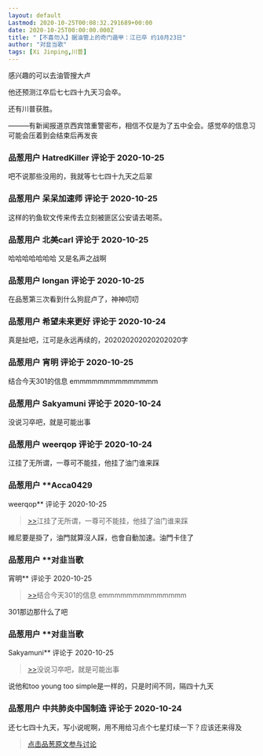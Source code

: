 ```yaml
---
layout: default
Lastmod: 2020-10-25T00:08:32.291689+00:00
date: 2020-10-25T00:00:00.000Z
title: "【不喜勿入】据油管上的奇门遁甲：江已卒 约10月23日"
author: "对韭当歌"
tags: [Xi Jinping,川普]
---
```


感兴趣的可以去油管搜大卢  
  
他还预测江卒后七七四十九天习会卒。  
  
还有川普获胜。  
  
  
———有新闻报道京西宾馆重警密布，相信不仅是为了五中全会。感觉卒的信息习可能会压着到会结束后再发丧

            
### 品葱用户 **HatredKiller** 评论于 2020-10-25
        
吧不说那些没用的，我就等七七四十九天之后翠
        


            
### 品葱用户 **呆呆加速师** 评论于 2020-10-25
        
这样的钓鱼软文传来传去立刻被匪区公安请去喝茶。
        


            
### 品葱用户 **北美carl** 评论于 2020-10-25
        
哈哈哈哈哈哈哈 又是名声之战啊
        


            
### 品葱用户 **longan** 评论于 2020-10-25
        
在品葱第三次看到什么狗屁卢了，神神叨叨
        


            
### 品葱用户 **希望未来更好** 评论于 2020-10-24
        
真是扯吧，江可是永远再续的，202020202020202020字
        


            
### 品葱用户 **宵明** 评论于 2020-10-25
        
结合今天301的信息 emmmmmmmmmmmmmm
        


            
### 品葱用户 **Sakyamuni** 评论于 2020-10-24
        
没说习卒吧，就是可能出事
        


            
### 品葱用户 **weerqop** 评论于 2020-10-24
        
江挂了无所谓，一尊可不能挂，他挂了油门谁来踩
        


            
### 品葱用户 **Acca0429 
weerqop** 评论于 2020-10-25
        
> [\>>]( "/article/item_id-524596#")江挂了无所谓，一尊可不能挂，他挂了油门谁来踩

  
  
  
維尼要是掛了，油門就算沒人踩，也會自動加速。油門卡住了
        


            
### 品葱用户 **对韭当歌 
宵明** 评论于 2020-10-25
        
> [\>>]( "/article/item_id-524579#")结合今天301的信息 emmmmmmmmmmmmmm

  
  
301那边那什么了吧
        


            
### 品葱用户 **对韭当歌 
Sakyamuni** 评论于 2020-10-25
        
> [\>>]( "/article/item_id-524586#")没说习卒吧，就是可能出事

  
说他和too young too simple是一样的，只是时间不同，隔四十九天
        


            
### 品葱用户 **中共肺炎中国制造** 评论于 2020-10-24
        
还七七四十九天，写小说呢啊，用不用给习点个七星灯续一下？应该还来得及
        






> [点击品葱原文参与讨论](https://pincong.rocks/article/25479)

